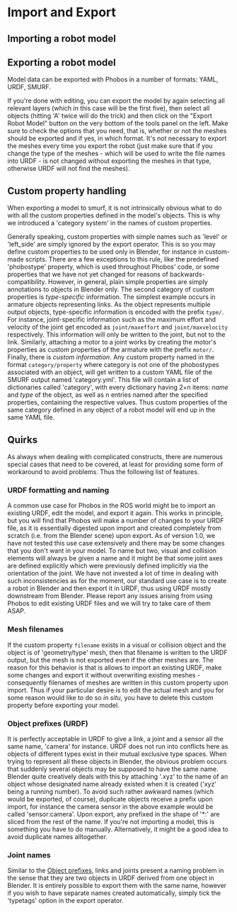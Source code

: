 Import and Export
=================

## Importing a robot model

## Exporting a robot model

Model data can be exported with Phobos in a number of formats: YAML, URDF, SMURF.

If you're done with editing, you can export the model by again selecting all relevant layers (which in this case will be the first five), then select all objects (hitting 'A' twice will do the trick) and then click on the "Export Robot Model" button on the very bottom of the tools panel on the left. Make sure to check the options that you need, that is, whether or not the meshes should be exported and if yes, in which format. It's not necessary to export the meshes every time you export the robot (just make sure that if you change the type of the meshes - which will be used to write the file names into URDF - is not changed without exporting the meshes in that type, otherwise URDF will not find the meshes).

## Custom property handling

When exporting a model to smurf, it is not intrinsically obvious what to do with all the custom properties defined in the model's objects. This is why we introduced a 'category system' in the names of custom properties.

Generally speaking, custom properties with simple names such as 'level' or 'left_side' are simply ignored by the export operator. This is so you may define custom properties to be used only in Blender, for instance in custom-made scripts. There are a few exceptions to this rule, like the predefined 'phobostype' property, which is used throughout Phobos' code, or some properties that we have not yet changed for reasons of backwards-compatibility. However, in general, plain simple properties are simply annotations to objects in Blender only.
The second category of custom properties is *type-specific* information. The simplest example occurs in armature objects representing links. As the object represents multiple output objects, type-specific information is encoded with the prefix `type/`. For instance, joint-specific information such as the maximum effort and velocity of the joint get encoded as `joint/maxeffort` and `joint/maxvelocity` respectively. This information will only be written to the joint, but not to the link. Similarly, attaching a motor to a joint works by creating the motor's properties as custom properties of the armature with the prefix `motor/`.
Finally, there is *custom information*. Any custom property named in the format `category/property` where category is not one of the phobostypes associated with an object, will get written to a custom YAML file of the SMURF output named 'category.yml'. This file will contain a list of dictionaries called 'category', with every dictionary having 2+n items: *name* and *type* of the object, as well as n entries named after the specified properties, containing the respective values. Thus custom properties of the same category defined in any object of a robot model will end up in the same YAML file. 

## Quirks
 
As always when dealing with complicated constructs, there are numerous special cases that need to be covered, at least for providing some form of workaround to avoid problems. Thus the following list of features.
 
### URDF formatting and naming

A common use case for Phobos in the ROS world might be to import an existing URDF, edit the model, and export it again. This works in principle, but you will find that Phobos will make a number of changes to your URDF file, as it is essentially digested upon import and created completely from scratch (i.e. from the Blender scene) upon export. As of version 1.0, we have not tested this use case extensively and there may be some changes that you don't want in your model. To name but two, visual and collision elements will always be given a name and it might be that some joint axes are defined explicitly which were previously defined implicitly via the orientation of the joint.
We have not invested a lot of time in dealing with such inconsistencies as for the moment, our standard use case is to create a robot in Blender and then export it in URDF, thus using URDF mostly downstream from Blender. Please report any issues arising from using Phobos to edit existing URDF files and we will try to take care of them ASAP.
 
### Mesh filenames

If the custom property `filename` exists in a visual or collision object and the object is of 'geometry/type' mesh, then that filename is written to the URDF output, but the mesh is not exported even if the other meshes are. The reason for this behavior is that is allows to import an existing URDF, make some changes and export it without overwriting existing meshes - consequently filenames of meshes are written in this custom property upon import. Thus if your particular desire is to edit the actual mesh and you for some reason would like to do so *in situ*, you have to delete this custom property before exporting your model.

### Object prefixes (URDF) <a name="#objectprefixes"></a>

It is perfectly acceptable in URDF to give a link, a joint and a sensor all the same name, 'camera' for instance. URDF does not run into conflicts here as objects of different types exist in their mutual exclusive type spaces. When trying to represent all these objects in Blender, the obvious problem occurs that suddenly several objects may be supposed to have the same name. Blender quite creatively deals with this by attaching '.xyz' to the name of an object whose designated name already existed when it is created ('xyz' being a running number). To avoid such rather awkward names (which would be exported, of course), duplicate objects receive a prefix upon import, for instance the camera sensor in the above example would be called 'sensor:camera'. Upon export, any prefixed in the shape of '*:' are sliced from the rest of the name. If you're not importing a model, this is something you have to do manually. Alternatively, it might be a good idea to avoid duplicate names alltogether.

### Joint names

Similar to the [Object prefixes](#objectprefixes), links and joints present a naming problem in the sense that they are two objects in URDF derived from one object in Blender. It is entirely possible to export them with the same name, however if you wish to have separate names created automatically, simply tick the 'typetags' option in the export operator. 

